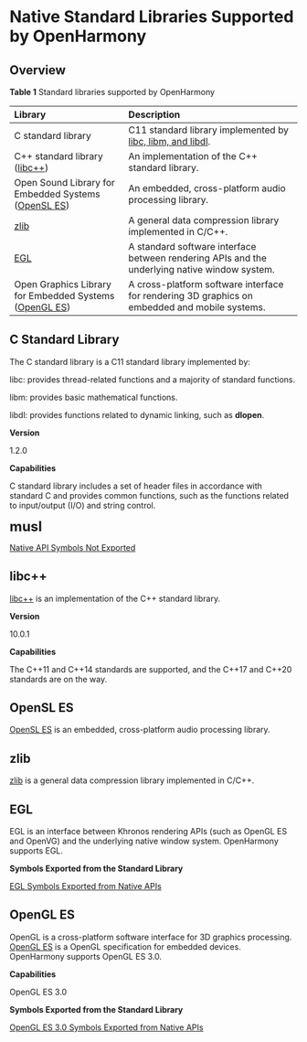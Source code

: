 # Native Standard Libraries Supported by OpenHarmony

## Overview

**Table 1** Standard libraries supported by OpenHarmony

| Library     | Description                                                        |
| :-------- | :----------------------------------------------------------- |
| C standard library  | C11 standard library implemented by [libc, libm, and libdl](https://en.cppreference.com/w/c/header).      |
| C++ standard library ([libc++](https://libcxx.llvm.org/))| An implementation of the C++ standard library.  |
| Open Sound Library for Embedded Systems ([OpenSL ES](https://www.khronos.org/registry/OpenSL-ES/))| An embedded, cross-platform audio processing library.|
| [zlib](https://zlib.net/)    | A general data compression library implemented in C/C++.|
| [EGL](https://www.khronos.org/egl/)  | A standard software interface between rendering APIs and the underlying native window system.|
| Open Graphics Library for Embedded Systems ([OpenGL ES](https://www.khronos.org/opengles/))| A cross-platform software interface for rendering 3D graphics on embedded and mobile systems.|

## C Standard Library

The C standard library is a C11 standard library implemented by:

libc: provides thread-related functions and a majority of standard functions.

libm: provides basic mathematical functions.

libdl: provides functions related to dynamic linking, such as **dlopen**.

**Version**

1.2.0

**Capabilities**

C standard library includes a set of header files in accordance with standard C and provides common functions, such as the functions related to input/output (I/O) and string control.

**<font size=5>musl</font>**

[Native API Symbols Not Exported](musl-peculiar-symbol.md)

## libc++

[libc++](https://libcxx.llvm.org/) is an implementation of the C++ standard library.

**Version**

10.0.1

**Capabilities**

The C++11 and C++14 standards are supported, and the C++17 and C++20 standards are on the way.

## OpenSL ES

[OpenSL ES](https://www.khronos.org/registry/OpenSL-ES/) is an embedded, cross-platform audio processing library.

## zlib

[zlib](https://zlib.net/) is a general data compression library implemented in C/C++.

## EGL

EGL is an interface between Khronos rendering APIs (such as OpenGL ES and OpenVG) and the underlying native window system. OpenHarmony supports EGL.

**Symbols Exported from the Standard Library**

[EGL Symbols Exported from Native APIs](../third_party_opengl/egl-symbol.md)

## OpenGL ES

OpenGL is a cross-platform software interface for 3D graphics processing. [OpenGL ES](https://www.khronos.org/opengles/) is a OpenGL specification for embedded devices. OpenHarmony supports OpenGL ES 3.0.

**Capabilities**

OpenGL ES 3.0

**Symbols Exported from the Standard Library**

[OpenGL ES 3.0 Symbols Exported from Native APIs](../third_party_opengl/openglesv3-symbol.md)
